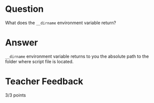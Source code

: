 # Question

What does the `__dirname` environment variable return? 

# Answer
`__dirname` environment variable returns to you the absolute path to the folder where script file is located.
# Teacher Feedback

3/3 points